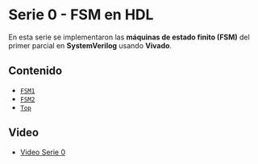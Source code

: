 # Serie 0 - FSM en HDL

En esta serie se implementaron las **máquinas de estado finito (FSM)** del primer parcial en **SystemVerilog** usando **Vivado**.

## Contenido
- [`FSM1`](./Vivado/FSM1.sv)
- [`FSM2`](./Vivado/FSM2.sv)
- [`Top`](./Vivado/Top.sv)

## Video
- [Video Serie 0](https://youtu.be/4zIyIRiycw0)
